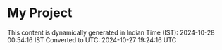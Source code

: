 # My Project

This content is dynamically generated in Indian Time (IST): 2024-10-28 00:54:16 IST
Converted to UTC: 2024-10-27 19:24:16 UTC
